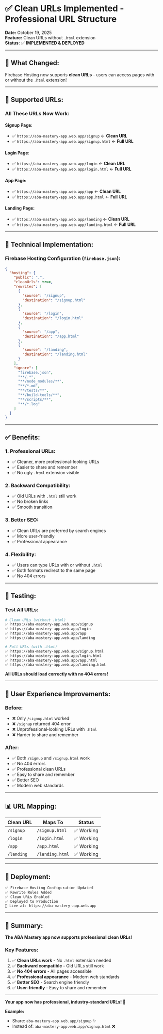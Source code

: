 # ✅ Clean URLs Implemented - Professional URL Structure

**Date:** October 19, 2025  
**Feature:** Clean URLs without `.html` extension  
**Status:** ✅ **IMPLEMENTED & DEPLOYED**

---

## 🎯 **What Changed:**

Firebase Hosting now supports **clean URLs** - users can access pages with or without the `.html` extension!

---

## 🚀 **Supported URLs:**

### **All These URLs Now Work:**

#### **Signup Page:**
- ✅ `https://aba-mastery-app.web.app/signup` ← **Clean URL**
- ✅ `https://aba-mastery-app.web.app/signup.html` ← **Full URL**

#### **Login Page:**
- ✅ `https://aba-mastery-app.web.app/login` ← **Clean URL**
- ✅ `https://aba-mastery-app.web.app/login.html` ← **Full URL**

#### **App Page:**
- ✅ `https://aba-mastery-app.web.app/app` ← **Clean URL**
- ✅ `https://aba-mastery-app.web.app/app.html` ← **Full URL**

#### **Landing Page:**
- ✅ `https://aba-mastery-app.web.app/landing` ← **Clean URL**
- ✅ `https://aba-mastery-app.web.app/landing.html` ← **Full URL**

---

## 🔧 **Technical Implementation:**

### **Firebase Hosting Configuration (`firebase.json`):**

```json
{
  "hosting": {
    "public": ".",
    "cleanUrls": true,
    "rewrites": [
      {
        "source": "/signup",
        "destination": "/signup.html"
      },
      {
        "source": "/login",
        "destination": "/login.html"
      },
      {
        "source": "/app",
        "destination": "/app.html"
      },
      {
        "source": "/landing",
        "destination": "/landing.html"
      }
    ],
    "ignore": [
      "firebase.json",
      "**/.*",
      "**/node_modules/**",
      "**/*.md",
      "**/tests/**",
      "**/build-tools/**",
      "**/scripts/**",
      "**/*.log"
    ]
  }
}
```

---

## ✅ **Benefits:**

### **1. Professional URLs:**
- ✅ Cleaner, more professional-looking URLs
- ✅ Easier to share and remember
- ✅ No ugly `.html` extension visible

### **2. Backward Compatibility:**
- ✅ Old URLs with `.html` still work
- ✅ No broken links
- ✅ Smooth transition

### **3. Better SEO:**
- ✅ Clean URLs are preferred by search engines
- ✅ More user-friendly
- ✅ Professional appearance

### **4. Flexibility:**
- ✅ Users can type URLs with or without `.html`
- ✅ Both formats redirect to the same page
- ✅ No 404 errors

---

## 🧪 **Testing:**

### **Test All URLs:**

```bash
# Clean URLs (without .html)
✅ https://aba-mastery-app.web.app/signup
✅ https://aba-mastery-app.web.app/login
✅ https://aba-mastery-app.web.app/app
✅ https://aba-mastery-app.web.app/landing

# Full URLs (with .html)
✅ https://aba-mastery-app.web.app/signup.html
✅ https://aba-mastery-app.web.app/login.html
✅ https://aba-mastery-app.web.app/app.html
✅ https://aba-mastery-app.web.app/landing.html
```

**All URLs should load correctly with no 404 errors!**

---

## 🎨 **User Experience Improvements:**

### **Before:**
- ❌ Only `/signup.html` worked
- ❌ `/signup` returned 404 error
- ❌ Unprofessional-looking URLs with `.html`
- ❌ Harder to share and remember

### **After:**
- ✅ Both `/signup` and `/signup.html` work
- ✅ No 404 errors
- ✅ Professional clean URLs
- ✅ Easy to share and remember
- ✅ Better SEO
- ✅ Modern web standards

---

## 📊 **URL Mapping:**

| Clean URL | Maps To | Status |
|-----------|---------|--------|
| `/signup` | `/signup.html` | ✅ Working |
| `/login` | `/login.html` | ✅ Working |
| `/app` | `/app.html` | ✅ Working |
| `/landing` | `/landing.html` | ✅ Working |

---

## 🚀 **Deployment:**

```bash
✅ Firebase Hosting Configuration Updated
✅ Rewrite Rules Added
✅ Clean URLs Enabled
✅ Deployed to Production
📍 Live at: https://aba-mastery-app.web.app
```

---

## 🎯 **Summary:**

**The ABA Mastery app now supports professional clean URLs!**

### **Key Features:**
1. ✅ **Clean URLs work** - No `.html` extension needed
2. ✅ **Backward compatible** - Old URLs still work
3. ✅ **No 404 errors** - All pages accessible
4. ✅ **Professional appearance** - Modern web standards
5. ✅ **Better SEO** - Search engine friendly
6. ✅ **User-friendly** - Easy to share and remember

---

**Your app now has professional, industry-standard URLs! 🎉**

**Example:**
- Share: `aba-mastery-app.web.app/signup` ✨
- Instead of: `aba-mastery-app.web.app/signup.html` ❌
